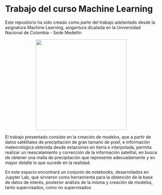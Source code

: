 # Trabajo del curso Machine Learning

Este repositorio ha sido creado como parte del trabajo adelantado desde la asignatura Machine Learning, asigantura dicatada en la Universidad Nacional de Colombia - Sede Medellín

<p align="center"><img src="https://www.g20-insights.org/wp-content/uploads/2018/07/logo-un.png" width="300"/></p>

El trabajo presentado consiste en la creación de modelos, que a partir de datos satélitales de precipitación de gran tamaño de pixel, e información meteorológica obtenida desde estaciones en tierra e interpolada, permita realizar un reescalamiento y corrección de la información satelital, en busca de obtener una malla de precipitación que represente adecuadamente y en mayor detalle lo que sucede en la realidad.

En este espacio encontrará un conjunto de notebooks, desarrollados en Jupyter Lab, que sirvieron como herramienta para la obtención de la base de datos de interés, posterior análisis de la misma y creación de modelos, tanto supervisados, como no supervisados

